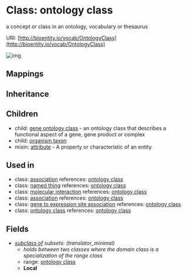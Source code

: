 # Class: ontology class


a concept or class in an ontology, vocabulary or thesaurus

URI: [http://bioentity.io/vocab/OntologyClass](http://bioentity.io/vocab/OntologyClass)

![img](http://yuml.me/diagram/nofunky;dir:TB/class/\[OntologyClass]^-\[GeneOntologyClass],%20\[OntologyClass]^-\[OrganismTaxon],%20\[OntologyClass]-%20subclass%20of%20%3F>\[OntologyClass])
## Mappings

## Inheritance

## Children

 *  child: [gene ontology class](GeneOntologyClass.md) - an ontology class that describes a functional aspect of a gene, gene prodoct or complex
 *  child: [organism taxon](OrganismTaxon.md)
 *  mixin: [attribute](Attribute.md) - A property or characteristic of an entity
## Used in

 *  class: [association](Association.md) references: [ontology class](OntologyClass.md)
 *  class: [named thing](NamedThing.md) references: [ontology class](OntologyClass.md)
 *  class: [molecular interaction](MolecularInteraction.md) references: [ontology class](OntologyClass.md)
 *  class: [association](Association.md) references: [ontology class](OntologyClass.md)
 *  class: [gene to expression site association](GeneToExpressionSiteAssociation.md) references: [ontology class](OntologyClass.md)
 *  class: [ontology class](OntologyClass.md) references: [ontology class](OntologyClass.md)
## Fields

 * _[subclass of](subclass_of.md) *subsets*: (translator_minimal)_
    * _holds between two classes where the domain class is a specialization of the range class_
    * range: [ontology class](OntologyClass.md)
    * __Local__
